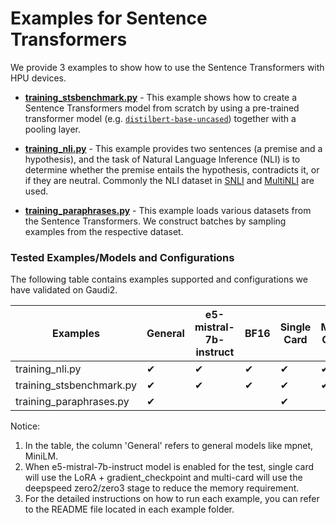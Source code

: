 # Examples for Sentence Transformers

We provide 3 examples to show how to use the Sentence Transformers with HPU devices. 

- **[training_stsbenchmark.py](https://github.com/huggingface/optimum-habana/tree/main/examples/sentence-transformers-training/sts)** - This example shows how to create a Sentence Transformers model from scratch by using a pre-trained transformer model (e.g. [`distilbert-base-uncased`](https://huggingface.co/distilbert/distilbert-base-uncased)) together with a pooling layer.

- **[training_nli.py](https://github.com/huggingface/optimum-habana/tree/main/examples/sentence-transformers-training/nli)** - This example provides two sentences (a premise and a hypothesis), and the task of Natural Language Inference (NLI) is to determine whether the premise entails the hypothesis, contradicts it, or if they are neutral. Commonly the NLI dataset in [SNLI](https://huggingface.co/datasets/stanfordnlp/snli) and [MultiNLI](https://huggingface.co/datasets/nyu-mll/multi_nli) are used.

- **[training_paraphrases.py](https://github.com/huggingface/optimum-habana/tree/main/examples/sentence-transformers-training/paraphrases)** - This example loads various datasets from the Sentence Transformers. We construct batches by sampling examples from the respective dataset. 

### Tested Examples/Models and Configurations

The following table contains examples supported and configurations we have validated on Gaudi2. 

| Examples                    |  General  | e5-mistral-7b-instruct | BF16 | Single Card | Multi-Cards |
|-----------------------------|-----------|------------|------|-------------|-------------|
| training_nli.py             |     ✔     |      ✔    |   ✔  |     ✔       |     ✔      |
| training_stsbenchmark.py    |     ✔     |      ✔    |   ✔  |     ✔       |     ✔      |
| training_paraphrases.py     |     ✔     |           |       |     ✔       |            |

Notice: 
1. In the table, the column 'General' refers to general models like mpnet, MiniLM.
2. When e5-mistral-7b-instruct model is enabled for the test, single card will use the LoRA + gradient_checkpoint and multi-card will use the deepspeed zero2/zero3 stage to reduce the memory requirement. 
3. For the detailed instructions on how to run each example, you can refer to the README file located in each example folder. 

